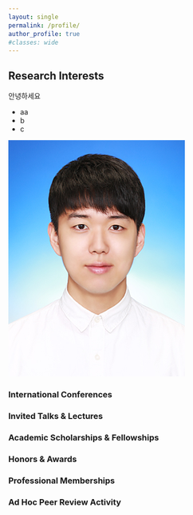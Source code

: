 ```yaml
---
layout: single
permalink: /profile/
author_profile: true
#classes: wide
---
```

## Research Interests

안녕하세요

- aa
- b
- c

![KH](../images/profile/KH.jpg)

### International Conferences

### Invited Talks & Lectures

### Academic Scholarships & Fellowships

### Honors & Awards

### Professional Memberships

### Ad Hoc Peer Review Activity